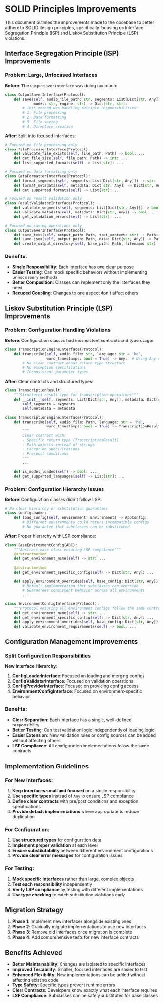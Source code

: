 # SOLID Principles Improvements

This document outlines the improvements made to the codebase to better adhere to SOLID design principles, specifically focusing on Interface Segregation Principle (ISP) and Liskov Substitution Principle (LSP) violations.

## Interface Segregation Principle (ISP) Improvements

### Problem: Large, Unfocused Interfaces

**Before**: The `OutputSaverInterface` was doing too much:
```python
class OutputSaverInterface(Protocol):
    def save(self, audio_file_path: str, segments: List[Dict[str, Any]], 
             model: str, engine: str) -> Dict[str, str]:
        # This method was handling multiple responsibilities:
        # 1. File processing
        # 2. Data formatting
        # 3. File saving
        # 4. Directory creation
```

**After**: Split into focused interfaces:
```python
# Focused on file processing only
class FileProcessorInterface(Protocol):
    def validate_file_exists(self, file_path: Path) -> bool: ...
    def get_file_size(self, file_path: Path) -> int: ...
    def list_supported_formats(self) -> List[str]: ...

# Focused on data formatting only
class DataFormatterInterface(Protocol):
    def format_segments(self, segments: List[Dict[str, Any]]) -> str: ...
    def format_metadata(self, metadata: Dict[str, Any]) -> Dict[str, Any]: ...
    def get_supported_formats(self) -> List[str]: ...

# Focused on result validation only
class ResultValidatorInterface(Protocol):
    def validate_segments(self, segments: List[Dict[str, Any]]) -> bool: ...
    def validate_metadata(self, metadata: Dict[str, Any]) -> bool: ...
    def get_validation_errors(self) -> List[str]: ...

# Focused on saving operations only
class OutputSaverInterface(Protocol):
    def save_text(self, output_path: Path, text_content: str) -> Path: ...
    def save_json(self, output_path: Path, data: Dict[str, Any]) -> Path: ...
    def create_output_directory(self, base_path: Path, filename: str) -> Path: ...
```

### Benefits:
- **Single Responsibility**: Each interface has one clear purpose
- **Easier Testing**: Can mock specific behaviors without implementing unnecessary methods
- **Better Composition**: Classes can implement only the interfaces they need
- **Reduced Coupling**: Changes to one aspect don't affect others

## Liskov Substitution Principle (LSP) Improvements

### Problem: Configuration Handling Violations

**Before**: Configuration classes had inconsistent contracts and type usage:
```python
class TranscriptionEngineInterface(Protocol):
    def transcribe(self, audio_file: str, language: str = 'he', 
                   word_timestamps: bool = True) -> Any:  # Using Any violates LSP
        # No clear contract about return type structure
        # No exception specifications
        # Inconsistent parameter types
```

**After**: Clear contracts and structured types:
```python
class TranscriptionResult:
    """Structured result type for transcription operations"""
    def __init__(self, segments: List[Dict[str, Any]], metadata: Dict[str, Any]):
        self.segments = segments
        self.metadata = metadata

class TranscriptionEngineInterface(Protocol):
    def transcribe(self, audio_file: Path, language: str = 'he', 
                   word_timestamps: bool = True) -> TranscriptionResult:
        """
        Clear contract with:
        - Specific return type (TranscriptionResult)
        - Path objects instead of strings
        - Exception specifications
        - Pre/post conditions
        """
        ...
    
    def is_model_loaded(self) -> bool: ...
    def get_supported_languages(self) -> List[str]: ...
```

### Problem: Configuration Hierarchy Issues

**Before**: Configuration classes didn't follow LSP:
```python
# No clear hierarchy or substitution guarantees
class ConfigLoader:
    def load_config(self, environment: Environment) -> AppConfig:
        # Different environments could return incompatible configs
        # No guarantee that subclasses can be substituted
```

**After**: Proper hierarchy with LSP compliance:
```python
class BaseEnvironmentConfig(ABC):
    """Abstract base class ensuring LSP compliance"""
    @abstractmethod
    def get_environment_name(self) -> str: ...
    
    @abstractmethod
    def get_environment_specific_config(self) -> Dict[str, Any]: ...
    
    def apply_environment_overrides(self, base_config: Dict[str, Any]) -> Dict[str, Any]:
        # Default implementation that subclasses can override
        # Guarantees consistent behavior across all environments
        ...

class EnvironmentConfigInterface(Protocol):
    """Protocol ensuring all environment configs follow the same contract"""
    def get_environment_name(self) -> str: ...
    def get_environment_specific_config(self) -> Dict[str, Any]: ...
    def apply_environment_overrides(self, base_config: Dict[str, Any]) -> Dict[str, Any]: ...
    def validate_environment_requirements(self) -> bool: ...
```

## Configuration Management Improvements

### Split Configuration Responsibilities

**New Interface Hierarchy**:
1. **ConfigLoaderInterface**: Focused on loading and merging configs
2. **ConfigValidatorInterface**: Focused on validation operations
3. **ConfigProviderInterface**: Focused on providing config access
4. **EnvironmentConfigInterface**: Focused on environment-specific behavior

### Benefits:
- **Clear Separation**: Each interface has a single, well-defined responsibility
- **Better Testing**: Can test validation logic independently of loading logic
- **Easier Extension**: New validation rules or config sources can be added without affecting others
- **LSP Compliance**: All configuration implementations follow the same contracts

## Implementation Guidelines

### For New Interfaces:
1. **Keep interfaces small and focused** on a single responsibility
2. **Use specific types** instead of `Any` to ensure LSP compliance
3. **Define clear contracts** with pre/post conditions and exception specifications
4. **Provide default implementations** where appropriate to reduce duplication

### For Configuration:
1. **Use structured types** for configuration data
2. **Implement proper validation** at each level
3. **Ensure substitutability** between different environment configurations
4. **Provide clear error messages** for configuration issues

### For Testing:
1. **Mock specific interfaces** rather than large, complex objects
2. **Test each responsibility** independently
3. **Verify LSP compliance** by testing with different implementations
4. **Use type checking** to catch substitution violations early

## Migration Strategy

1. **Phase 1**: Implement new interfaces alongside existing ones
2. **Phase 2**: Gradually migrate implementations to use new interfaces
3. **Phase 3**: Remove old interfaces once migration is complete
4. **Phase 4**: Add comprehensive tests for new interface contracts

## Benefits Achieved

- **Better Maintainability**: Changes are isolated to specific interfaces
- **Improved Testability**: Smaller, focused interfaces are easier to test
- **Enhanced Flexibility**: New implementations can be added without affecting existing code
- **Type Safety**: Specific types prevent runtime errors
- **Clear Contracts**: Developers know exactly what each interface requires
- **LSP Compliance**: Subclasses can be safely substituted for base classes
